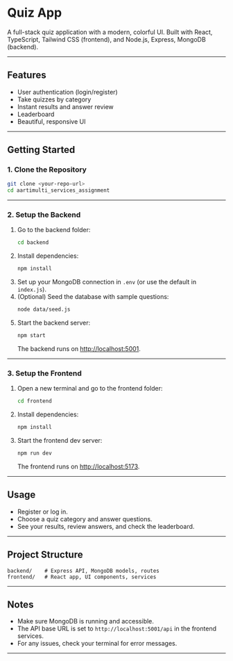 # Quiz App

A full-stack quiz application with a modern, colorful UI. Built with React, TypeScript, Tailwind CSS (frontend), and Node.js, Express, MongoDB (backend).

---

## Features

- User authentication (login/register)
- Take quizzes by category
- Instant results and answer review
- Leaderboard
- Beautiful, responsive UI

---

## Getting Started

### 1. Clone the Repository

```bash
git clone <your-repo-url>
cd aartimulti_services_assignment
```

---

### 2. Setup the Backend

1. Go to the backend folder:
   ```bash
   cd backend
   ```
2. Install dependencies:
   ```bash
   npm install
   ```
3. Set up your MongoDB connection in `.env` (or use the default in `index.js`).
4. (Optional) Seed the database with sample questions:
   ```bash
   node data/seed.js
   ```
5. Start the backend server:
   ```bash
   npm start
   ```
   The backend runs on [http://localhost:5001](http://localhost:5001).

---

### 3. Setup the Frontend

1. Open a new terminal and go to the frontend folder:
   ```bash
   cd frontend
   ```
2. Install dependencies:
   ```bash
   npm install
   ```
3. Start the frontend dev server:
   ```bash
   npm run dev
   ```
   The frontend runs on [http://localhost:5173](http://localhost:5173).

---

## Usage

- Register or log in.
- Choose a quiz category and answer questions.
- See your results, review answers, and check the leaderboard.

---

## Project Structure

```
backend/    # Express API, MongoDB models, routes
frontend/   # React app, UI components, services
```

---

## Notes

- Make sure MongoDB is running and accessible.
- The API base URL is set to `http://localhost:5001/api` in the frontend services.
- For any issues, check your terminal for error messages.

---

